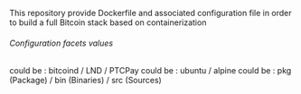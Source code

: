 This repository provide Dockerfile and associated configuration file in order to build a full Bitcoin stack based on containerization

###### Configuration facets values ######
<daemon> could be : bitcoind / LND / PTCPay
<distro> could be :  ubuntu / alpine
<mode> could be : pkg (Package) / bin (Binaries) / src (Sources)
